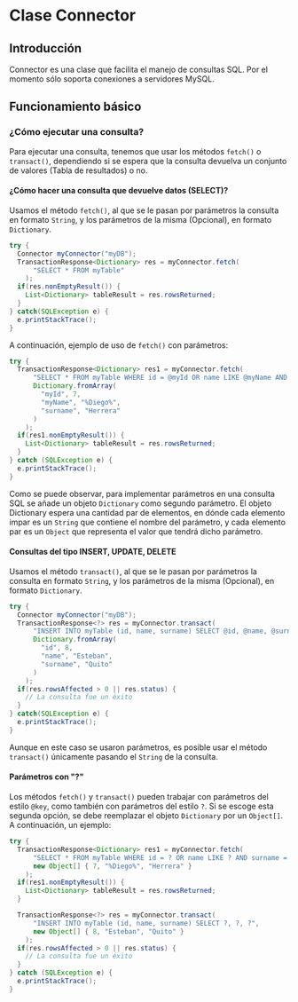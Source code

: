 # Clase Connector
## Introducción
Connector es una clase que facilita el manejo de consultas SQL. Por el momento sólo soporta conexiones a servidores MySQL.
## Funcionamiento básico
### ¿Cómo ejecutar una consulta?
Para ejecutar una consulta, tenemos que usar los métodos `fetch()` o `transact()`, dependiendo si se espera que la consulta devuelva un conjunto de valores (Tabla de resultados) o no.

#### ¿Cómo hacer una consulta que devuelve datos (SELECT)?
Usamos el método `fetch()`, al que se le pasan por parámetros la consulta en formato `String`, y los parámetros de la misma (Opcional), en formato `Dictionary`.
```java
try {
  Connector myConnector("myDB");
  TransactionResponse<Dictionary> res = myConnector.fetch(
      "SELECT * FROM myTable"
    );
  if(res.nonEmptyResult()) {
    List<Dictionary> tableResult = res.rowsReturned;
  }
} catch(SQLException e) {
  e.printStackTrace();
}
```
A continuación, ejemplo de uso de `fetch()` con parámetros:
```java
try {
  TransactionResponse<Dictionary> res1 = myConnector.fetch(
      "SELECT * FROM myTable WHERE id = @myId OR name LIKE @myName AND surname = @surname",
      Dictionary.fromArray(
        "myId", 7,
        "myName", "%Diego%",
        "surname", "Herrera"
      )
    );
  if(res1.nonEmptyResult()) {
    List<Dictionary> tableResult = res.rowsReturned;
  }
} catch (SQLException e) {
  e.printStackTrace();
}
```
Como se puede observar, para implementar parámetros en una consulta SQL se añade un objeto `Dictionary` como segundo parámetro.
El objeto Dictionary espera una cantidad par de elementos, en dónde cada elemento impar es un `String` que contiene el nombre del parámetro, y cada elemento par es un `Object` que representa el valor que tendrá dicho parámetro.

#### Consultas del tipo INSERT, UPDATE, DELETE
Usamos el método `transact()`, al que se le pasan por parámetros la consulta en formato `String`, y los parámetros de la misma (Opcional), en formato `Dictionary`.
```java
try {
  Connector myConnector("myDB");
  TransactionResponse<?> res = myConnector.transact(
      "INSERT INTO myTable (id, name, surname) SELECT @id, @name, @surname",
      Dictionary.fromArray(
        "id", 8,
        "name", "Esteban",
        "surname", "Quito"
      )
    );
  if(res.rowsAffected > 0 || res.status) {
    // La consulta fue un éxito
  }
} catch(SQLException e) {
  e.printStackTrace();
}
```
Aunque en este caso se usaron parámetros, es posible usar el método `transact()` únicamente pasando el `String` de la consulta.

#### Parámetros con "?"
Los métodos `fetch()` y `transact()` pueden trabajar con parámetros del estilo `@key`, como también con parámetros del estilo `?`. 
Si se escoge esta segunda opción, se debe reemplazar el objeto `Dictionary` por un `Object[]`. 
A continuación, un ejemplo:
```java
try {
  TransactionResponse<Dictionary> res1 = myConnector.fetch(
      "SELECT * FROM myTable WHERE id = ? OR name LIKE ? AND surname = ?",
      new Object[] { 7, "%Diego%", "Herrera" }
    );
  if(res1.nonEmptyResult()) {
    List<Dictionary> tableResult = res.rowsReturned;
  }

  TransactionResponse<?> res = myConnector.transact(
      "INSERT INTO myTable (id, name, surname) SELECT ?, ?, ?",
      new Object[] { 8, "Esteban", "Quito" }
    );
  if(res.rowsAffected > 0 || res.status) {
    // La consulta fue un éxito
  }
} catch (SQLException e) {
  e.printStackTrace();
}
```
